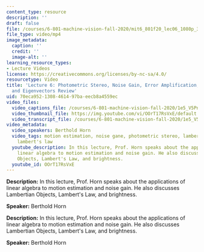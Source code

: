 ```yaml
---
content_type: resource
description: ''
draft: false
file: /courses/6-801-machine-vision-fall-2020/mit6_801f20_lec06_1080p_360p_16_9.mp4
file_type: video/mp4
image_metadata:
  caption: ''
  credit: ''
  image-alt: ''
learning_resource_types:
- Lecture Videos
license: https://creativecommons.org/licenses/by-nc-sa/4.0/
resourcetype: Video
title: 'Lecture 6: Photometric Stereo, Noise Gain, Error Amplification, Eigenvalues
  and Eigenvectors Review'
uid: 70eca952-1308-4614-97ba-eecb8a4559ec
video_files:
  video_captions_file: /courses/6-801-machine-vision-fall-2020/1e5_V5PnzxOTHJqG0-vmQvYcwfijIOJc-_transcript.webvtt
  video_thumbnail_file: https://img.youtube.com/vi/OOrT17RsVxE/default.jpg
  video_transcript_file: /courses/6-801-machine-vision-fall-2020/1e5_V5PnzxOTHJqG0-vmQvYcwfijIOJc-_transcript.pdf
video_metadata:
  video_speakers: Berthold Horn
  video_tags: motion estimation, noise gane, photometric stereo, lambertian objects,
    lambert's law
  youtube_description: In this lecture, Prof. Horn speaks about the applications of
    linear algebra to motion estimation and noise gain. He also discusses Lambertian
    Objects, Lambert's Law, and brightness.
  youtube_id: OOrT17RsVxE
---
```

**Description:** In this lecture, Prof. Horn speaks about the applications of linear algebra to motion estimation and noise gain. He also discusses Lambertian Objects, Lambert's Law, and brightness.

**Speaker:** Berthold Horn

**Description:** In this lecture, Prof. Horn speaks about the applications of linear algebra to motion estimation and noise gain. He also discusses Lambertian Objects, Lambert's Law, and brightness.

**Speaker:** Berthold Horn


